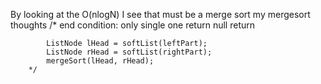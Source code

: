 By looking at the O(nlogN) I see that must be a merge sort
my mergesort thoughts
        /*
            end condition:
            only single one return
            null return
            
        
        
            ListNode lHead = softList(leftPart);
            ListNode rHead = softList(rightPart);
            mergeSort(lHead, rHead);
        */


